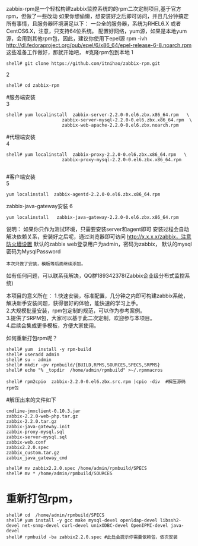 zabbix-rpm是一个轻松构建zabbix监控系统的的rpm二次定制项目,基于官方rpm，但做了一些改动
如果你想偷懒，想安装好之后即可访问，并且几分钟搞定所有事情，且服务器环境满足以下：
     一台全的服务器，系统为RHEL6.X 或者CentOS6.X，注意，只支持64位系统。
     配置好网络，yum源，如果是本地yum源，会用到其他rpm包，因此，建议你使用下epel源
     rpm -ivh http://dl.fedoraproject.org/pub/epel/6/x86_64/epel-release-6-8.noarch.rpm  
     这些准备工作做好，那就开始吧，
#克隆rpm包到本地
1     
```
shell# git clone https://github.com/itnihao/zabbix-rpm.git
```
2   
```
shell# cd zabbix-rpm
```
#服务端安装     
3   
```
shell# yum localinstall  zabbix-server-2.2.0-0.el6.zbx.x86_64.rpm   \
                     zabbix-server-mysql-2.2.0-0.el6.zbx.x86_64.rpm  \
                     zabbix-web-apache-2.2.0-0.el6.zbx.noarch.rpm
```
#代理端安装   
4 
```
shell# yum localinstall  zabbix-proxy-2.2.0-0.el6.zbx.x86_64.rpm   \
                     zabbix-proxy-mysql-2.2.0-0.el6.zbx.x86_64.rpm 
                     
```
#客户端安装   
5 
```
yum localinstall  zabbix-agentd-2.2.0-0.el6.zbx.x86_64.rpm
```

zabbix-java-gateway安装
6
```
yum localinstall   zabbix-java-gateway-2.2.0-0.el6.zbx.x86_64.rpm
```



说明： 
    如果你只作为测试环境，只需要安装server和agent即可
    安装过程会自动解决依赖关系，安装好之后呢，通过浏览器即可访问 http://x.x.x.x/zabbix，注意防火墙设置
    默认的zabbix web登录用户为admin，密码为zabbix，
    默认的mysql密码为MysqlPassword

    本次只做了安装，模板等后面继续添加。    
如有任何问题，可以联系我解决，QQ群189342378(Zabbix企业级分布式监控系统)


本项目的意义所在：
    1.快速安装，标准配置，几分钟之内即可构建zabbix系统，解决新手安装问题，获得很好的体验，能快速的学习上手。  
    2.大规模批量安装，rpm包定制的规范，可以作为参考案例。  
    3.提供了SRPM包，大家可以基于此二次定制，欢迎参与本项目。   
    4.后续会集成更多模板，方便大家使用。  
    
如何重新打包rpm呢？
```
shell# yum  install -y rpm-build
shell# useradd admin
shell# su - admin  
shell# mkdir -pv rpmbuild/{BUILD,RPMS,SOURCES,SPECS,SRPMS}  
shell# echo "% _topdir  /home/admin/rpmbuild" >~/.rpmmacros  

shell# rpm2cpio  zabbix-2.2.0-0.el6.zbx.src.rpm |cpio -div  #解压源码rpm包
```

#解压出来的文件如下
```
cmdline-jmxclient-0.10.3.jar
zabbix-2.2.0-web-php.tar.gz
zabbix-2.2.0.tar.gz
zabbix-java-gateway.init
zabbix-proxy-mysql.sql
zabbix-server-mysql.sql
zabbix-web.conf
zabbix2.2.0.spec
zabbix_custom.tar.gz
zabbix_java_gateway_cmd
```
```
shell# mv zabbix2.2.0.spec /home/admin/rpmbuild/SPECS
shell# mv * /home/admin/rpmbuild/SOURCES
```

# 重新打包rpm，
```
shell# cd  /home/admin/rpmbuild/SPECS
shell# yum install -y gcc make mysql-devel openldap-devel libssh2-devel net-snmp-devel curl-devel unixODBC-devel OpenIPMI-devel java-devel
shell# rpmbuild -ba zabbix2.2.0.spec #此处会提示你需要依赖包，依次安装
```
